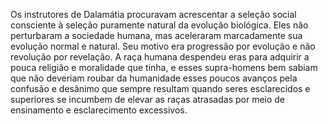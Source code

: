 ﻿Os instrutores de Dalamátia procuravam acrescentar a seleção social consciente à seleção puramente natural da evolução biológica. Eles não perturbaram a sociedade humana, mas aceleraram marcadamente sua evolução normal e natural. Seu motivo era  progressão por evolução e não revolução por  revelação. A raça humana despendeu eras para adquirir a pouca religião e moralidade que tinha, e esses supra-homens bem sabiam que não deveriam roubar da humanidade esses poucos avanços pela confusão e desânimo que sempre resultam quando seres esclarecidos e superiores se incumbem de elevar as raças atrasadas por meio de ensinamento e esclarecimento excessivos.